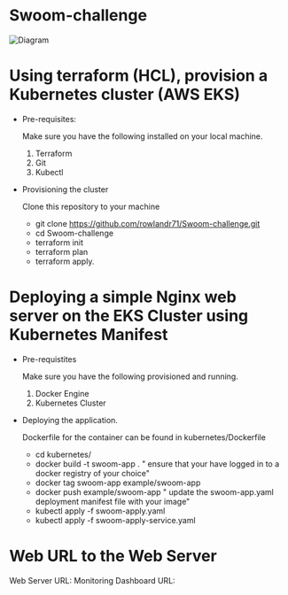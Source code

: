 # Swoom-challenge


![Diagram](Swoom-challenge/swoomdiagram.png)

# Using terraform (HCL), provision a Kubernetes cluster (AWS EKS)

* Pre-requisites: 

  Make sure you have the following installed on your local machine.
    1. Terraform
    2. Git
    3. Kubectl

* Provisioning the cluster

  Clone this repository to your machine
    * git clone https://github.com/rowlandr71/Swoom-challenge.git
    * cd Swoom-challenge
    * terraform init
    * terraform plan
    * terraform apply.

# Deploying a simple Nginx web server on the EKS Cluster using Kubernetes Manifest

* Pre-requistites

  Make sure you have the following provisioned and running.
  1. Docker Engine
  2. Kubernetes Cluster

* Deploying the application.

  Dockerfile for the container can be found in kubernetes/Dockerfile
    * cd kubernetes/
    * docker build -t swoom-app .
    " ensure that your have logged in to a docker registry of your choice"
    * docker tag swoom-app example/swoom-app
    * docker push example/swoom-app
    " update the swoom-app.yaml deployment manifest file with your image"
    * kubectl apply -f swoom-apply.yaml
    * kubectl apply -f swoom-apply-service.yaml

# Web URL to the Web Server
Web Server URL: 
Monitoring Dashboard URL:
